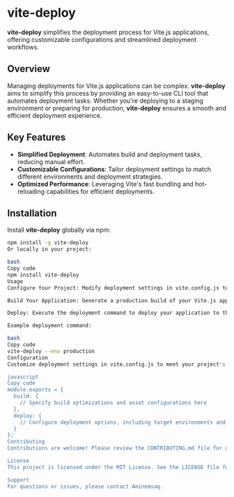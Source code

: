 # vite-deploy

**vite-deploy** simplifies the deployment process for Vite.js applications, offering customizable configurations and streamlined deployment workflows.

## Overview

Managing deployments for Vite.js applications can be complex. **vite-deploy** aims to simplify this process by providing an easy-to-use CLI tool that automates deployment tasks. Whether you're deploying to a staging environment or preparing for production, **vite-deploy** ensures a smooth and efficient deployment experience.

## Key Features

- **Simplified Deployment**: Automates build and deployment tasks, reducing manual effort.
- **Customizable Configurations**: Tailor deployment settings to match different environments and deployment strategies.
- **Optimized Performance**: Leveraging Vite's fast bundling and hot-reloading capabilities for efficient deployments.

## Installation

Install **vite-deploy** globally via npm:

```bash
npm install -g vite-deploy
Or locally in your project:

bash
Copy code
npm install vite-deploy
Usage
Configure Your Project: Modify deployment settings in vite.config.js to specify build configurations and deployment targets.

Build Your Application: Generate a production build of your Vite.js application.

Deploy: Execute the deployment command to deploy your application to the desired environment.

Example deployment command:

bash
Copy code
vite-deploy --env production
Configuration
Customize deployment settings in vite.config.js to meet your project's requirements:

javascript
Copy code
module.exports = {
  build: {
    // Specify build optimizations and asset configurations here
  },
  deploy: {
    // Configure deployment options, including target environments and deployment scripts
  }
};
Contributing
Contributions are welcome! Please review the CONTRIBUTING.md file for guidelines.

License
This project is licensed under the MIT License. See the LICENSE file for details.

Support
For questions or issues, please contact Aminemsaq.
